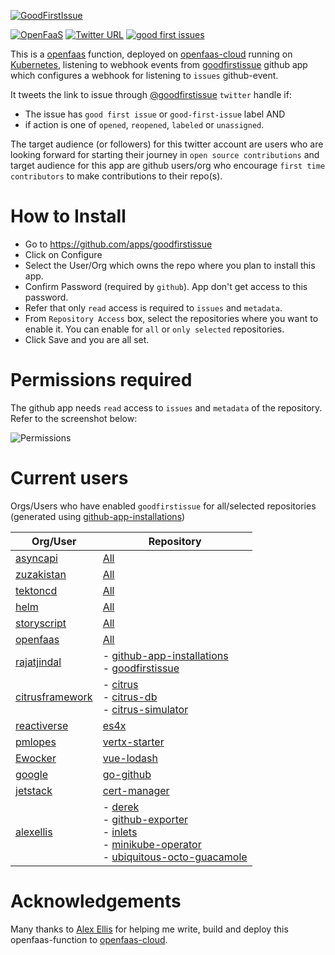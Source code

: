 [![GoodFirstIssue](docs/goodfirstissue.png)](https://github.com/rajatjindal/goodfirstissue) 

[![OpenFaaS](https://img.shields.io/badge/openfaas-cloud-blue.svg)](https://www.openfaas.com)  [![Twitter URL](https://img.shields.io/twitter/follow/goodfirstissue.svg?label=Follow&style=social)](https://twitter.com/goodfirstissue) [![good first issues](https://img.shields.io/github/issues/rajatjindal/goodfirstissue/good%20first%20issue.svg
)](https://github.com/rajatjindal/goodfirstissue/issues?q=is%3Aissue+is%3Aopen+label%3A%22good+first+issue%22) 

This is a [openfaas](https://www.openfaas.com) function, deployed on [openfaas-cloud](https://github.com/openfaas/openfaas-cloud) running on [Kubernetes](https://github.com/kubernetes/kubernetes), listening to webhook events from [goodfirstissue](https://github.com/apps/goodfirstissue) github app which configures a webhook for listening to `issues` github-event. 

It tweets the link to issue through [@goodfirstissue](https://twitter.com/goodfirstissue) `twitter` handle if:

- The issue has `good first issue` or `good-first-issue` label AND
- if action is one of `opened`, `reopened`, `labeled` or `unassigned`.

The target audience (or followers) for this twitter account are users who are looking forward for starting their journey in `open source contributions` and target audience for this app are github users/org who encourage `first time contributors` to make contributions to their repo(s).

# How to Install

- Go to https://github.com/apps/goodfirstissue
- Click on Configure
- Select the User/Org which owns the repo where you plan to install this app.
- Confirm Password (required by `github`). App don't get access to this password.
- Refer that only `read` access is required to `issues` and `metadata`.
- From `Repository Access` box, select the repositories where you want to enable it. You can enable for `all` or `only selected` repositories.
- Click Save and you are all set.

# Permissions required

The github app needs `read` access to `issues` and `metadata` of the repository. Refer to the screenshot below:

![Permissions](docs/permissions.png)

# Current users

Orgs/Users who have enabled `goodfirstissue` for all/selected repositories (generated using [github-app-installations](https://github.com/rajatjindal/github-app-installations))

| Org/User | Repository |
| ------ | ------ |
| [asyncapi](https://github.com/asyncapi) | [All](https://github.com/asyncapi) |
| [zuzakistan](https://github.com/zuzakistan) | [All](https://github.com/zuzakistan) |
| [tektoncd](https://github.com/tektoncd) | [All](https://github.com/tektoncd) |
| [helm](https://github.com/helm) | [All](https://github.com/helm) |
| [storyscript](https://github.com/storyscript) | [All](https://github.com/storyscript) |
| [openfaas](https://github.com/openfaas) | [All](https://github.com/openfaas) |
| [rajatjindal](https://github.com/rajatjindal) | - [github-app-installations](https://github.com/rajatjindal/github-app-installations)<br/>- [goodfirstissue](https://github.com/rajatjindal/goodfirstissue) |
| [citrusframework](https://github.com/citrusframework) | - [citrus](https://github.com/citrusframework/citrus)<br/>- [citrus-db](https://github.com/citrusframework/citrus-db)<br/>- [citrus-simulator](https://github.com/citrusframework/citrus-simulator) |
| [reactiverse](https://github.com/reactiverse) | [es4x](https://github.com/reactiverse/es4x) |
| [pmlopes](https://github.com/pmlopes) | [vertx-starter](https://github.com/pmlopes/vertx-starter) |
| [Ewocker](https://github.com/Ewocker) | [vue-lodash](https://github.com/Ewocker/vue-lodash) |
| [google](https://github.com/google) | [go-github](https://github.com/google/go-github) |
| [jetstack](https://github.com/jetstack) | [cert-manager](https://github.com/jetstack/cert-manager) |
| [alexellis](https://github.com/alexellis) | - [derek](https://github.com/alexellis/derek)<br/>- [github-exporter](https://github.com/alexellis/github-exporter)<br/>- [inlets](https://github.com/alexellis/inlets)<br/>- [minikube-operator](https://github.com/alexellis/minikube-operator)<br/>- [ubiquitous-octo-guacamole](https://github.com/alexellis/ubiquitous-octo-guacamole) |


# Acknowledgements

Many thanks to [Alex Ellis](https://twitter.com/alexellisuk) for helping me write, build and deploy this openfaas-function to [openfaas-cloud](https://github.com/openfaas/openfaas-cloud).
